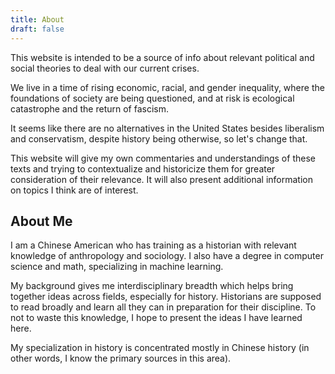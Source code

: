 ```yaml
---
title: About
draft: false
---
```

This website is intended to be a source of info about relevant political and social theories to deal with our current crises.

We live in a time of rising economic, racial, and gender inequality, where the foundations of society are being questioned, and at risk is ecological catastrophe and the return of fascism. 

It seems like there are no alternatives in the United States besides liberalism and conservatism, despite history being otherwise, so let's change that. 

This website will give my own commentaries and understandings of these texts and trying to contextualize and historicize them for greater consideration of their relevance. It will also present additional information on topics I think are of interest.

## About Me

I am a Chinese American who has training as a historian with relevant knowledge of anthropology and sociology. I also have a degree in computer science and math, specializing in machine learning.

My background gives me interdisciplinary breadth which helps bring together ideas across fields, especially for history. Historians are supposed to read broadly and learn all they can in preparation for their discipline. To not to waste this knowledge, I hope to present the ideas I have learned here.

My specialization in history is concentrated mostly in Chinese history (in other words, I know the primary sources in this area).
